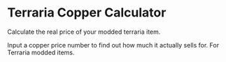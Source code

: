 # Terraria Copper Calculator
Calculate the real price of your modded terraria item.

Input a copper price number to find out how much it actually sells for.
For Terraria modded items.
